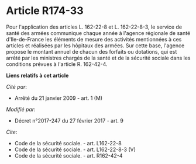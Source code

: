 # Article R174-33

Pour l'application des articles L. 162-22-8 et L. 162-22-8-3, le service de santé des armées communique chaque année à
l'agence régionale de santé d'Ile-de-France les éléments de mesure des activités mentionnées à ces articles et réalisées par
les hôpitaux des armées. Sur cette base, l'agence propose le montant annuel de chacun des forfaits ou dotations, qui est
arrêté par les ministres chargés de la santé et de la sécurité sociale dans les conditions prévues à l'article R. 162-42-4.

**Liens relatifs à cet article**

_Cité par_:

  - Arrêté du 21 janvier 2009 - art. 1 (M)

_Modifié par_:

  - Décret n°2017-247 du 27 février 2017 - art. 9

_Cite_:

  - Code de la sécurité sociale. - art. L162-22-8
  - Code de la sécurité sociale. - art. L162-22-8-3 (V)
  - Code de la sécurité sociale. - art. R162-42-4
